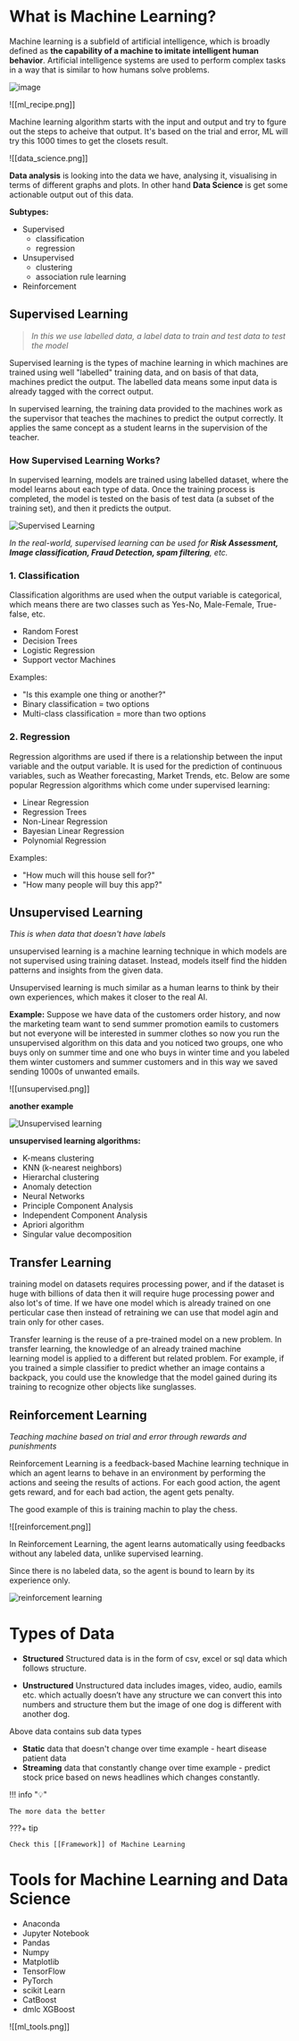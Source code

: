# What is Machine Learning?

Machine learning is a subfield of artificial intelligence, which is broadly defined as **the capability of a machine to imitate intelligent human behavior**. Artificial intelligence systems are used to perform complex tasks in a way that is similar to how humans solve problems.

![image](https://drive.google.com/uc?export=view&id=1Rlo-BoSQoMdaDFBwxKNyoT84mENpf52W)

![[ml_recipe.png]]

Machine learning algorithm starts with the input and output and try to fgure out the steps to acheive that output. It's based on the trial and error, ML will try this 1000 times to get the closets result.

![[data_science.png]]

**Data analysis** is looking into the data we have, analysing it, visualising in terms of different graphs and plots. In other hand **Data Science** is get some actionable output out of this data.

**Subtypes:**

- Supervised 
	- classification
	- regression
- Unsupervised
	- clustering
	- association rule learning
- Reinforcement


## Supervised Learning

 >_In this we use labelled data, a label data to train and test data to test the model_

Supervised learning is the types of machine learning in which machines are trained using well "labelled" training data, and on basis of that data, machines predict the output. The labelled data means some input data is already tagged with the correct output.

In supervised learning, the training data provided to the machines work as the supervisor that teaches the machines to predict the output correctly. It applies the same concept as a student learns in the supervision of the teacher.

### How Supervised Learning Works?

In supervised learning, models are trained using labelled dataset, where the model learns about each type of data. Once the training process is completed, the model is tested on the basis of test data (a subset of the training set), and then it predicts the output.


 ![Supervised Learning](https://static.javatpoint.com/tutorial/machine-learning/images/supervised-machine-learning.png)
 
 _In the real-world, supervised learning can be used for **Risk Assessment, Image classification, Fraud Detection, spam filtering**, etc._

### 1. Classification

Classification algorithms are used when the output variable is categorical, which means there are two classes such as Yes-No, Male-Female, True-false, etc.

-   Random Forest
-   Decision Trees
-   Logistic Regression
-   Support vector Machines

Examples:
-   ﻿"Is this example one thing or another?"
-   ﻿﻿Binary classification = two options
-   ﻿﻿Multi-class classification = more than two options

### 2. Regression

Regression algorithms are used if there is a relationship between the input variable and the output variable. It is used for the prediction of continuous variables, such as Weather forecasting, Market Trends, etc. Below are some popular Regression algorithms which come under supervised learning:

-   Linear Regression
-   Regression Trees
-   Non-Linear Regression
-   Bayesian Linear Regression
-   Polynomial Regression

Examples:
-   ﻿﻿"How much will this house sell for?"
-   ﻿﻿"How many people will buy this app?"


## Unsupervised Learning

_This is when data that doesn't have labels_

unsupervised learning is a machine learning technique in which models are not supervised using training dataset. Instead, models itself find the hidden patterns and insights from the given data.

Unsupervised learning is much similar as a human learns to think by their own experiences, which makes it closer to the real AI.

**Example:** Suppose we have data of the customers order history, and now the marketing team want to send summer promotion eamils to customers but not everyone will be interested in summer clothes so now you run the unsupervised algorithm on this data and you noticed two groups, one who buys only on summer time and one who buys in winter time and you labeled them winter customers and summer customers and in this way we saved sending 1000s of unwanted emails.


![[unsupervised.png]]

**another example**

![Unsupervised learning](https://static.javatpoint.com/tutorial/machine-learning/images/unsupervised-machine-learning-1.png)

**unsupervised learning algorithms:**

- K-means clustering
- KNN (k-nearest neighbors)
- Hierarchal clustering
- Anomaly detection
- Neural Networks
- Principle Component Analysis
- Independent Component Analysis
- Apriori algorithm
- Singular value decomposition

## Transfer Learning

training model on datasets requires processing power, and if the dataset is huge with billions of data then it will require huge processing power and also lot's of time. If we have one model which is already trained on one perticular case then instead of retraining we can use that model agin and train only for other cases.

Transfer learning is the reuse of a pre-trained model on a new problem. In transfer learning, the knowledge of an already trained machine learning model is applied to a different but related problem. For example, if you trained a simple classifier to predict whether an image contains a backpack, you could use the knowledge that the model gained during its training to recognize other objects like sunglasses.

## Reinforcement Learning

_Teaching machine based on trial and error through rewards and punishments_

Reinforcement Learning is a feedback-based Machine learning technique in which an agent learns to behave in an environment by performing the actions and seeing the results of actions. For each good action, the agent gets reward, and for each bad action, the agent gets penalty.

The good example of this is training machin to play the chess.

![[reinforcement.png]]

In Reinforcement Learning, the agent learns automatically using feedbacks without any labeled data, unlike supervised learning.

Since there is no labeled data, so the agent is bound to learn by its experience only.

![reinforcement learning](https://static.javatpoint.com/tutorial/reinforcement-learning/images/what-is-reinforcement-learning.png)




# Types of Data

- **Structured**
	Structured data is in the form of csv, excel or sql data which follows structure.

- **Unstructured**
	Unstructured data includes images, video, audio, eamils etc. which actually doesn’t have any structure we can convert this into numbers and structure them but the image of one dog is different with another dog.

Above data contains sub data types
- **Static**
	data that doesn't change over time
	example - heart disease patient data
- **Streaming**
	data that constantly change over time
	example - predict stock price based on news headlines which changes constantly.

!!! info "💡"

    The more data the better


???+ tip

	Check this [[Framework]] of Machine Learning


# Tools for Machine Learning and Data Science

- Anaconda
- Jupyter Notebook
- Pandas
- Numpy
- Matplotlib
- TensorFlow
- PyTorch
- scikit Learn
- CatBoost
- dmlc XGBoost

![[ml_tools.png]]


